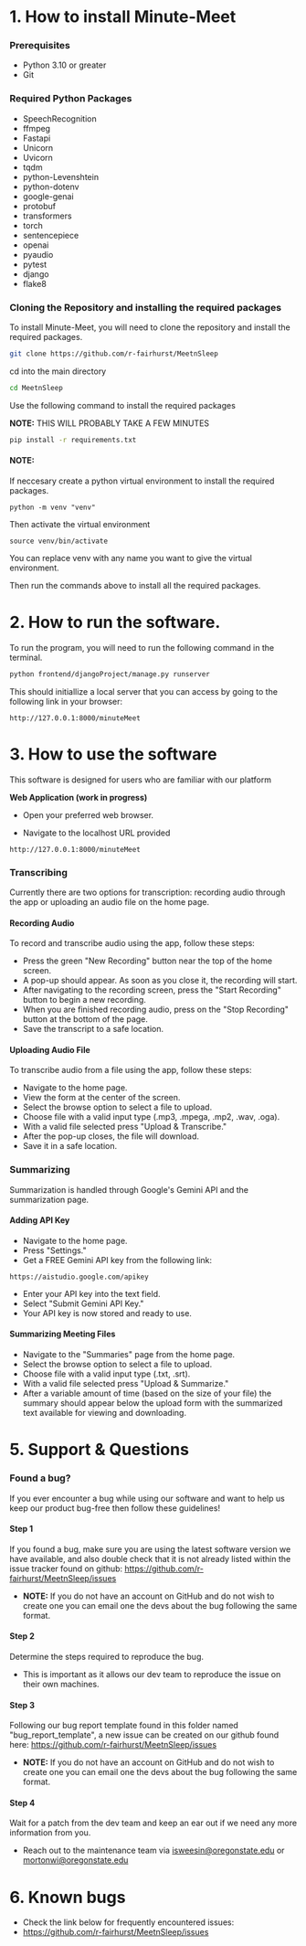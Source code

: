 # 1. How to install Minute-Meet

### Prerequisites
- Python 3.10 or greater
- Git

### Required Python Packages
- SpeechRecognition
- ffmpeg
- Fastapi
- Unicorn
- Uvicorn
- tqdm
- python-Levenshtein
- python-dotenv
- google-genai
- protobuf
- transformers
- torch
- sentencepiece
- openai
- pyaudio
- pytest
- django
- flake8

### Cloning the Repository and installing the required packages
To install Minute-Meet, you will need to clone the repository and install the required packages. 

```bash
git clone https://github.com/r-fairhurst/MeetnSleep
```

cd into the main directory

```bash
cd MeetnSleep
```

Use the following command to install the required packages

**NOTE:** THIS WILL PROBABLY TAKE A FEW MINUTES
```bash
pip install -r requirements.txt
```

#### NOTE:
If neccesary create a python virtual environment to install the required packages.

```
python -m venv "venv"
```

Then activate the virtual environment

```
source venv/bin/activate
```

You can replace venv with any name you want to give the virtual environment.

Then run the commands above to install all the required packages.

# 2. How to run the software.
To run the program, you will need to run the following command in the terminal.

```bash
python frontend/djangoProject/manage.py runserver
```

This should initiallize a local server that you can access by going to the following link in your browser:

```
http://127.0.0.1:8000/minuteMeet
```

# 3. How to use the software

This software is designed for users who are familiar with our platform

**Web Application (work in progress)**

- Open your preferred web browser.

- Navigate to the localhost URL provided

```
http://127.0.0.1:8000/minuteMeet
```

### Transcribing

Currently there are two options for transcription: recording audio through the app or uploading an audio file on the home page.

#### Recording Audio

To record and transcribe audio using the app, follow these steps:

- Press the green "New Recording" button near the top of the home screen.
- A pop-up should appear. As soon as you close it, the recording will start. 
- After navigating to the recording screen, press the "Start Recording" button to begin a new recording.
- When you are finished recording audio, press on the "Stop Recording" button at the bottom of the page.
- Save the transcript to a safe location.

#### Uploading Audio File

To transcribe audio from a file using the app, follow these steps:

- Navigate to the home page.
- View the form at the center of the screen.
- Select the browse option to select a file to upload.
- Choose file with a valid input type (.mp3, .mpega, .mp2, .wav, .oga).
- With a valid file selected press "Upload & Transcribe."
- After the pop-up closes, the file will download.
- Save it in a safe location.

### Summarizing

Summarization is handled through Google's Gemini API and the summarization page.

#### Adding API Key

- Navigate to the home page.
- Press "Settings."
- Get a FREE Gemini API key from the following link:

```
https://aistudio.google.com/apikey
```

- Enter your API key into the text field.
- Select "Submit Gemini API Key."
- Your API key is now stored and ready to use.

#### Summarizing Meeting Files

- Navigate to the "Summaries" page from the home page.
- Select the browse option to select a file to upload.
- Choose file with a valid input type (.txt, .srt).
- With a valid file selected press "Upload & Summarize."
- After a variable amount of time (based on the size of your file) the summary should appear below the upload form with the summarized text available for viewing and downloading.

# 5. Support & Questions

### Found a bug?
If you ever encounter a bug while using our software and want to help us keep our product bug-free then follow these guidelines!

#### Step 1
If you found a bug, make sure you are using the latest software version we have available, and also double check that it is not already listed within the issue tracker found on github: https://github.com/r-fairhurst/MeetnSleep/issues 
- **NOTE:** If you do not have an account on GitHub and do not wish to create one you can email one the devs about the bug following the same format.

#### Step 2
Determine the steps required to reproduce the bug.
- This is important as it allows our dev team to reproduce the issue on their own machines.

#### Step 3
Following our bug report template found in this folder named "bug_report_template", a new issue can be created on our github found here: https://github.com/r-fairhurst/MeetnSleep/issues
- **NOTE:** If you do not have an account on GitHub and do not wish to create one you can email one the devs about the bug following the same format.

#### Step 4
Wait for a patch from the dev team and keep an ear out if we need any more information from you.

- Reach out to the maintenance team via isweesin@oregonstate.edu or mortonwi@oregonstate.edu

# 6. Known bugs

- Check the link below for frequently encountered issues:
- https://github.com/r-fairhurst/MeetnSleep/issues
